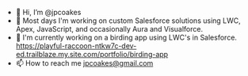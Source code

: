 - 👋 Hi, I’m @jpcoakes
- 👀 Most days I'm working on custom Salesforce solutions using LWC, Apex, JavaScript, and occasionally Aura and Visualforce.
- 🌱 I'm currently working on a birding app using LWC's in Salesforce. https://playful-raccoon-ntkw7c-dev-ed.trailblaze.my.site.com/portfolio/birding-app
- 📫 How to reach me jpcoakes@gmail.com

<!---
jpcoakes/jpcoakes is a ✨ special ✨ repository because its `README.md` (this file) appears on your GitHub profile.
You can click the Preview link to take a look at your changes.
--->
